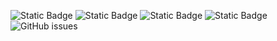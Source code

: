![Static Badge](https://img.shields.io/badge/blacklists-60-000000) ![Static Badge](https://img.shields.io/badge/blacklisted-3127580-cc0000) ![Static Badge](https://img.shields.io/badge/whitelisted-2244-00CC00) ![Static Badge](https://img.shields.io/badge/streaming_blacklist-28107-000000) ![GitHub issues](https://img.shields.io/github/issues/fabriziosalmi/blacklists)
